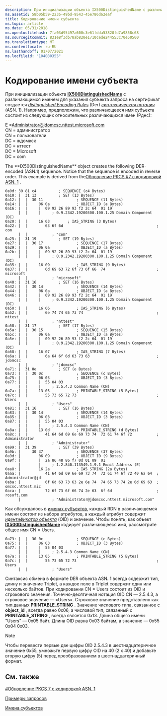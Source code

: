 ```yaml
---
description: При инициализации объекта IX500DistinguishedName с различающимся именем для указания субъекта запроса на сертификат создается Distinguished Encoding Rules (DER) синтаксическая нотация (ASN. 1).
ms.assetid: 58b05b59-2235-49bd-9543-45e786d62eaf
title: Кодирование имени субъекта
ms.topic: article
ms.date: 05/31/2018
ms.openlocfilehash: 7fa03d95497a600c3e61fdda53820fd7a9858c68
ms.sourcegitcommit: 831e8f3db78ab820e1710cede244553c70e50500
ms.translationtype: MT
ms.contentlocale: ru-RU
ms.lasthandoff: 01/07/2021
ms.locfileid: "104080355"
---
```

# <a name="encoding-a-subject-name"></a>Кодирование имени субъекта

При инициализации объекта [**IX500DistinguishedName**](/windows/desktop/api/CertEnroll/nn-certenroll-ix500distinguishedname) с различающимся именем для указания субъекта запроса на сертификат создается [*distinguished Encoding Rules*](/windows/desktop/SecGloss/d-gly) (Der) [*синтаксическая нотация*](/windows/desktop/SecGloss/a-gly) (ASN. 1). Например, предположим, что различающееся имя субъекта состоит из следующих относительных различающихся имен (Рднс):<dl> E =Administrator@jdomcsc.nttest.microsoft.com  
CN = администратор  
CN = пользователи  
DC = ждомкск  
DC = нттест  
DC = Microsoft  
DC = com  
</dl>The **IX500DistinguishedName** object creates the following DER-encoded (ASN.1) sequence. Notice that the sequence is encoded in reverse order. This example is derived from the<a href="pkcs--7-renewal-encoded-asn-1.md">Обновление PKCS #7 с кодировкой ASN. 1</a> .

``` syntax
0a0d: 30 81 c4          ; SEQUENCE (c4 Bytes)
0a10: |  31 13          ; SET (13 Bytes)
0a12: |  |  30 11               ; SEQUENCE (11 Bytes)
0a14: |  |     06 0a            ; OBJECT_ID (a Bytes)
0a16: |  |     |  09 92 26 89 93 f2 2c 64  01 19
      |  |     |     ; 0.9.2342.19200300.100.1.25 Domain Component (DC)
0a20: |  |     16 03        ; IA5_STRING (3 Bytes)
0a22: |  |        63 6f 6d                                          ; com
      |  |           ; "com"
0a25: |  31 19          ; SET (19 Bytes)
0a27: |  |  30 17               ; SEQUENCE (17 Bytes)
0a29: |  |     06 0a            ; OBJECT_ID (a Bytes)
0a2b: |  |     |  09 92 26 89 93 f2 2c 64  01 19
      |  |     |     ; 0.9.2342.19200300.100.1.25 Domain Component (DC)
0a35: |  |     16 09            ; IA5_STRING (9 Bytes)
0a37: |  |        6d 69 63 72 6f 73 6f 66  74                       ; microsoft
      |  |           ; "microsoft"
0a40: |  31 16          ; SET (16 Bytes)
0a42: |  |  30 14               ; SEQUENCE (14 Bytes)
0a44: |  |     06 0a            ; OBJECT_ID (a Bytes)
0a46: |  |     |  09 92 26 89 93 f2 2c 64  01 19
      |  |     |     ; 0.9.2342.19200300.100.1.25 Domain Component (DC)
0a50: |  |     16 06            ; IA5_STRING (6 Bytes)
0a52: |  |        6e 74 74 65 73 74                                 ; nttest
      |  |           ; "nttest"
0a58: |  31 17          ; SET (17 Bytes)
0a5a: |  |  30 15               ; SEQUENCE (15 Bytes)
0a5c: |  |     06 0a            ; OBJECT_ID (a Bytes)
0a5e: |  |     |  09 92 26 89 93 f2 2c 64  01 19
      |  |     |     ; 0.9.2342.19200300.100.1.25 Domain Component (DC)
0a68: |  |     16 07            ; IA5_STRING (7 Bytes)
0a6a: |  |        6a 64 6f 6d 63 73 63                              ; jdomcsc
      |  |           ; "jdomcsc"
0a71: |  31 0e          ; SET (e Bytes)
0a73: |  |  30 0c               ; SEQUENCE (c Bytes)
0a75: |  |     06 03            ; OBJECT_ID (3 Bytes)
0a77: |  |     |  55 04 03
      |  |     |     ; 2.5.4.3 Common Name (CN)
0a7a: |  |     13 05            ; PRINTABLE_STRING (5 Bytes)
0a7c: |  |        55 73 65 72 73                                    ; Users
      |  |           ; "Users"
0a81: |  31 16          ; SET (16 Bytes)
0a83: |  |  30 14               ; SEQUENCE (14 Bytes)
0a85: |  |     06 03            ; OBJECT_ID (3 Bytes)
0a87: |  |     |  55 04 03
      |  |     |     ; 2.5.4.3 Common Name (CN)
0a8a: |  |     13 0d            ; PRINTABLE_STRING (d Bytes)
0a8c: |  |        41 64 6d 69 6e 69 73 74  72 61 74 6f 72           ; Administrator
      |  |           ; "Administrator"
0a99: |  31 39          ; SET (39 Bytes)
0a9b: |     30 37               ; SEQUENCE (37 Bytes)
0a9d: |        06 09            ; OBJECT_ID (9 Bytes)
0a9f: |        |  2a 86 48 86 f7 0d 01 09  01
      |        |     ; 1.2.840.113549.1.9.1 Email Address (E)
0aa8: |        16 2a            ; IA5_STRING (2a Bytes)
0aaa: |           41 64 6d 69 6e 69 73 74  72 61 74 6f 72 40 6a 64  ; Administrator@jd
0aba: |           6f 6d 63 73 63 2e 6e 74  74 65 73 74 2e 6d 69 63  ; omcsc.nttest.mic
0aca: |           72 6f 73 6f 66 74 2e 63  6f 6d                    ; rosoft.com
      |              ; "Administrator@jdomcsc.nttest.microsoft.com"
```

Как обсуждалось в [именах субъектов](subject-names.md), каждый RDN в различающемся имени состоит из набора атрибутов, а каждый атрибут содержит [*идентификатор объекта*](/windows/desktop/SecGloss/o-gly) (OID) и значение. Чтобы понять, как объект [**IX500DistinguishedName**](/windows/desktop/api/CertEnroll/nn-certenroll-ix500distinguishedname) кодирует различающееся имя, рассмотрите общее имя CN = Users.

``` syntax
0a73: |  |  30 0c               ; SEQUENCE (c Bytes)
0a75: |  |     06 03            ; OBJECT_ID (3 Bytes)
0a77: |  |     |  55 04 03
      |  |     |     ; 2.5.4.3 Common Name (CN)
0a7a: |  |     13 05            ; PRINTABLE_STRING (5 Bytes)
0a7c: |  |        55 73 65 72 73                                    ; Users
      |  |           ; "Users"
```

Синтаксис обмена в формате DER объекта ASN. 1 всегда содержит тип, длину и значение Triplet, а каждое поле в Triplet содержит один или несколько байтов. При кодировании CN = Users состоит из OID и строкового значения. Точечно-десятичная нотация OID CN — 2.5.4.3, а строковое значение — «Users». Строковое значение представлено как тип данных **PRINTABLE_STRING** . Значение числового типа, связанное с **object_id** , всегда равно 0x06, а числовой тип, связанный с **PRINTABLE_STRING** , всегда является 0x13. Длина общего имени "Users" — 0x05 байт. Длина OID равна 0x03 байтам, а значение — 0x55 0x04 0x03.

> [!Note]  
> Чтобы перевести первые две цифры OID 2.5.4.3 в шестнадцатеричное значение 0x55, умножьте первую цифру OID на 40 (2 x 40) и добавьте вторую цифру (5) перед преобразованием в шестнадцатеричный формат.

 

## <a name="related-topics"></a>См. также

<dl> <dt>

[\#Обновление PKCS 7 с кодировкой ASN. 1](pkcs--7-renewal-encoded-asn-1.md)
</dt> <dt>

[Примеры запросов](sample-requests.md)
</dt> <dt>

[Имена субъектов](subject-names.md)
</dt> </dl>

 

 
